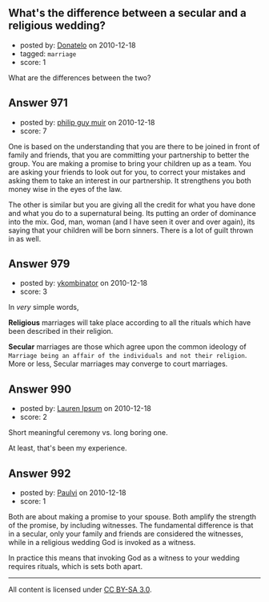 ## What's the difference between a secular and a religious wedding?

- posted by: [Donatelo](https://stackexchange.com/users/-1/196-donatelo) on 2010-12-18
- tagged: `marriage`
- score: 1

What are the differences between the two?


## Answer 971

- posted by: [philip guy muir](https://stackexchange.com/users/-1/182-philip-guy-muir) on 2010-12-18
- score: 7

One is based on the understanding that you are there to be joined in front of family and friends, that you are committing your partnership to better the group. You are making a promise to bring your children up as a team. You are asking your friends to look out for you, to correct your mistakes and asking them to take an interest in our partnership. It strengthens you both money wise in the eyes of the law. 

The other is similar but you are giving all the credit for what you have done and what you do to a supernatural being. Its putting an order of dominance into the mix. God, man, woman (and I have seen it over and over again), its saying that your children will be born sinners. There is a lot of guilt thrown in as well.


## Answer 979

- posted by: [ykombinator](https://stackexchange.com/users/-1/283-ykombinator) on 2010-12-18
- score: 3

In _very_ simple words,

**Religious** marriages will take place according to all the rituals which have been described in their religion.

**Secular** marriages are those which agree upon the common ideology of `Marriage being an affair of the individuals and not their religion`.
More or less, Secular marriages may converge to court marriages.


## Answer 990

- posted by: [Lauren Ipsum](https://stackexchange.com/users/-1/71-lauren-ipsum) on 2010-12-18
- score: 2

Short meaningful ceremony vs. long boring one.

At least, that's been my experience. 


## Answer 992

- posted by: [Paulvi](https://stackexchange.com/users/-1/271-paulvi) on 2010-12-18
- score: 1

Both are about making a promise to your spouse. Both amplify the strength of the promise, by including witnesses. The fundamental difference is that in a secular, only your family and friends are considered the witnesses, while in a religious wedding God is invoked as a witness.

In practice this means that invoking God as a witness to your wedding requires rituals, which is sets both apart.



---

All content is licensed under [CC BY-SA 3.0](https://creativecommons.org/licenses/by-sa/3.0/).
